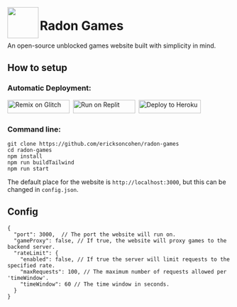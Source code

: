 <img align="left" width="70px" src="https://raw.githubusercontent.com/ericksoncohen/radon-games/main/public/img/logo-512.png"></img>
# Radon Games

An open-source unblocked games website built with simplicity in mind.

## How to setup

### Automatic Deployment:<br>
<a href="https://glitch.com/edit/#!/import/github/ericksoncohen/radon-games" title="Remix on Glitch"><img alt="Remix on Glitch" src="https://cdn.glitch.com/2703baf2-b643-4da7-ab91-7ee2a2d00b5b%2Fremix-button.svg" width="140" height="30"><img></a>&nbsp;
<a href="https://repl.it/github/ericksoncohen/radon-games" title="Run on Replit"><img alt="Run on Replit" src="https://repl.it/badge/github/ericksoncohen/radon-games" width="140" height="30"><img></a>&nbsp;
<a href="https://heroku.com/deploy?template=https://github.com/ericksoncohen/radon-games" title="Deploy to Heroku"><img alt="Deploy to Heroku" src="https://www.herokucdn.com/deploy/button.svg" width="140" height="30"><img></a>


### Command line:
```
git clone https://github.com/ericksoncohen/radon-games
cd radon-games
npm install
npm run buildTailwind
npm run start
```

The default place for the website is `http://localhost:3000`, but this can be changed in `config.json`.

## Config
```
{
  "port": 3000,  // The port the website will run on.
  "gameProxy": false, // If true, the website will proxy games to the backend server.
  "rateLimit": {
    "enabled": false, // If true the server will limit requests to the specified rate.
    "maxRequests": 100, // The maximum number of requests allowed per 'timeWindow'.
    "timeWindow": 60 // The time window in seconds.
  }
}
```